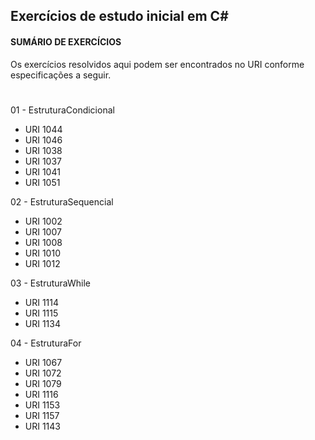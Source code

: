 ## Exercícios de estudo inicial em C#

#### **SUMÁRIO DE EXERCÍCIOS**

Os exercícios resolvidos aqui podem ser encontrados no URI conforme especificações a seguir.

# 

01 - EstruturaCondicional
- URI 1044
- URI 1046
- URI 1038
- URI 1037
- URI 1041
- URI 1051
  
02 - EstruturaSequencial
- URI 1002
- URI 1007
- URI 1008
- URI 1010
- URI 1012

03 - EstruturaWhile
- URI 1114
- URI 1115
- URI 1134

04 - EstruturaFor
- URI 1067
- URI 1072
- URI 1079
- URI 1116
- URI 1153
- URI 1157
- URI 1143
